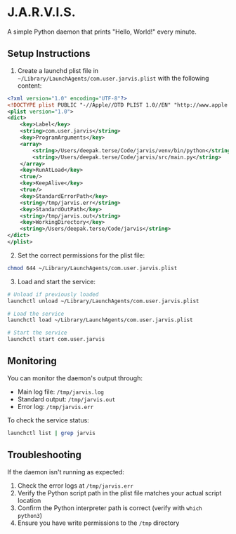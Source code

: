 # J.A.R.V.I.S.

A simple Python daemon that prints "Hello, World!" every minute.

## Setup Instructions

1. Create a launchd plist file in `~/Library/LaunchAgents/com.user.jarvis.plist` with the following content:

```xml
<?xml version="1.0" encoding="UTF-8"?>
<!DOCTYPE plist PUBLIC "-//Apple//DTD PLIST 1.0//EN" "http://www.apple.com/DTDs/PropertyList-1.0.dtd">
<plist version="1.0">
<dict>
    <key>Label</key>
    <string>com.user.jarvis</string>
    <key>ProgramArguments</key>
    <array>
        <string>/Users/deepak.terse/Code/jarvis/venv/bin/python</string>
        <string>/Users/deepak.terse/Code/jarvis/src/main.py</string>
    </array>
    <key>RunAtLoad</key>
    <true/>
    <key>KeepAlive</key>
    <true/>
    <key>StandardErrorPath</key>
    <string>/tmp/jarvis.err</string>
    <key>StandardOutPath</key>
    <string>/tmp/jarvis.out</string>
    <key>WorkingDirectory</key>
    <string>/Users/deepak.terse/Code/jarvis</string>
</dict>
</plist>
```

2. Set the correct permissions for the plist file:
```bash
chmod 644 ~/Library/LaunchAgents/com.user.jarvis.plist
```

3. Load and start the service:
```bash
# Unload if previously loaded
launchctl unload ~/Library/LaunchAgents/com.user.jarvis.plist

# Load the service
launchctl load ~/Library/LaunchAgents/com.user.jarvis.plist

# Start the service
launchctl start com.user.jarvis
```

## Monitoring

You can monitor the daemon's output through:
- Main log file: `/tmp/jarvis.log`
- Standard output: `/tmp/jarvis.out`
- Error log: `/tmp/jarvis.err`

To check the service status:
```bash
launchctl list | grep jarvis
```

## Troubleshooting

If the daemon isn't running as expected:
1. Check the error logs at `/tmp/jarvis.err`
2. Verify the Python script path in the plist file matches your actual script location
3. Confirm the Python interpreter path is correct (verify with `which python3`)
4. Ensure you have write permissions to the `/tmp` directory